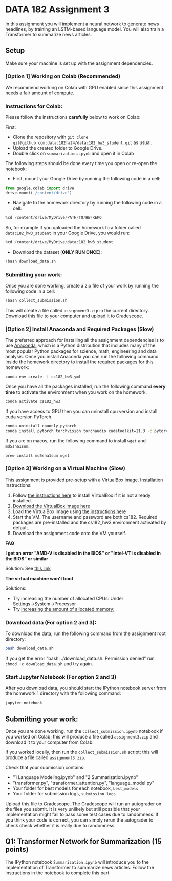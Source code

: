 # DATA 182 Assignment 3

In this assignment you will implement a neural network to generate news headlines, by training an LSTM-based language model.
You will also train a Transformer to summarize news articles.

## Setup
Make sure your machine is set up with the assignment dependencies.

### [Option 1] Working on Colab (Recommended)
We recommend working on Colab with GPU enabled since this assignment needs a fair amount of compute.

### Instructions for Colab:
Please follow the instructions **carefully** below to work on Colab:

First:
* Clone the repository with `git clone git@github.com:datac182fa24/datac182_hw3_student.git` as usual.
* Upload the created folder to Google Drive.
* Double click on `summarization.ipynb` and open it in Colab

The following steps should be done every time you open or re-open the notebook:
* First, mount your Google Drive by running the following code in a cell:
```python
from google.colab import drive
drive.mount('/content/drive')
```
* Navigate to the homework directory by running the following code in a cell:
```python
%cd /content/drive/MyDrive/PATH/TO/HW/REPO
```
So, for example if you uploaded the homework to a folder called `datac182_hw3_student` in your Google Drive, you would run:
```python
%cd /content/drive/MyDrive/datac182_hw3_student
```
* Download the dataset (**ONLY RUN ONCE**):
```python
!bash download_data.sh
```

### Submitting your work:
Once you are done working, create a zip file of your work by running the following code in a cell:
```python
!bash collect_submission.sh
```
This will create a file called `assignment3.zip` in the current directory. Download this file to your computer and upload it to Gradescope.

### [Option 2] Install Anaconda and Required Packages (Slow)
The preferred approach for installing all the assignment dependencies is to use
[Anaconda](https://www.anaconda.com/products/individual), which is a Python distribution
that includes many of the most popular Python packages for science, math,
engineering and data analysis. Once you install Anaconda you can run the following
command inside the homework directory to install the required packages for this homework:

```bash
conda env create -f cs182_hw3.yml
```

Once you have all the packages installed, run the following command **every time**
to activate the environment when you work on the homework.
```bash
conda activate cs182_hw3
```

If you have access to GPU then you can uninstall cpu version and install cuda version PyTorch.
```bash
conda uninstall cpuonly pytorch
conda install pytorch torchvision torchaudio cudatoolkit=11.3 -c pytorch
```

If you are on macos, run the following command to install `wget` and `md5sha1sum`.
```bash
brew install md5sha1sum wget
```

### [Option 3] Working on a Virtual Machine (Slow)
This assignment is provided pre-setup with a VirtualBox image. Installation Instructions:
1. Follow [the instructions here](https://www.virtualbox.org/manual/ch02.html) to install VirtualBox if it is not already installed.
2. [Download the VirtualBox image here](https://drive.google.com/file/d/1Upo6wDUR0QiQLwyzh4pWwdnoG01VFBnv/view?usp=sharing)
3. Load the VirtualBox image using [the instructions here](https://docs.oracle.com/cd/E26217_01/E26796/html/qs-import-vm.html)
4. Start the VM. The username and password are both cs182. Required packages are pre-installed and the cs182_hw3 environment activated by default.
5. Download the assignment code onto the VM yourself.

**FAQ**

**I get an error "AMD-V is disabled in the BIOS" or "Intel-VT is disabled in the BIOS" or similar**

Solution: See [this link](https://docs.fedoraproject.org/en-US/Fedora/13/html/Virtualization_Guide/sect-Virtualization-Troubleshooting-Enabling_Intel_VT_and_AMD_V_virtualization_hardware_extensions_in_BIOS.html)


**The virtual machine won't boot**

Solutions:

- Try increasing the number of allocated CPUs: Under Settings→System→Processor
- Try [increasing the amount of allocated memory:](https://superuser.com/questions/926339/how-to-change-the-ram-allocated-to-an-os-in-virtualbox)

### Download data (For option 2 and 3):
To download the data, run the following command from the assignment root directory:
```bash
bash download_data.sh
```
If you get the error "bash: ./download_data.sh: Permission denied" run `chmod +x download_data.sh` and try again.

### Start Jupyter Notebook (For option 2 and 3)
After you download data, you should start the IPython notebook server
from the homework 1 directory with the following command:

```bash
jupyter notebook
```

## Submitting your work:
Once you are done working, run the `collect_submission.ipynb` notebook if you worked on Colab; this will produce a file called `assignment3.zip` and download it to your computer from Colab.

If you worked locally, then run the `collect_submission.sh` script; this will produce a file called `assignment3.zip`.

Check that your submission contains:
- "1 Language Modeling.ipynb" and "2 Summarization.ipynb"
- "transformer.py", "transformer_attention.py", "language_model.py"
- Your folder for best models for each notebook, `best_models`
- Your folder for submission logs, `submission_logs`

Upload this file to Gradescope.
The Gradescope will run an autograder on the files you submit. It is very unlikely but still possible that your implementation might fail to pass some test cases due to randomness.
If you think your code is correct, you can simply rerun the autograder to check check whether it is really due to randomness.

## Q1: Transformer Network for Summarization (15 points)
The IPython notebook `Summarization.ipynb` will introduce you to the implementation
of Transformer to summarize news articles. Follow the instructions in the notebook to complete this part.
